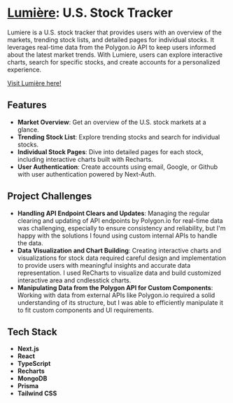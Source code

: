 # [Lumière](https://lumiere-pied.vercel.app/): U.S. Stock Tracker

Lumiere is a U.S. stock tracker that provides users with an overview of the markets, trending stock lists, and detailed pages for individual stocks. It leverages real-time data from the Polygon.io API to keep users informed about the latest market trends. With Lumiere, users can explore interactive charts, search for specific stocks, and create accounts for a personalized experience.

[Visit Lumière here!](https://lumiere-pied.vercel.app/) 

## Features
- **Market Overview**: Get an overview of the U.S. stock markets at a glance.
- **Trending Stock List**: Explore trending stocks and search for individual stocks.
- **Individual Stock Pages**: Dive into detailed pages for each stock, including interactive charts built with Recharts.
- **User Authentication**: Create accounts using email, Google, or Github with user authentication powered by Next-Auth.

## Project Challenges
- **Handling API Endpoint Clears and Updates**: Managing the regular clearing and updating of API endpoints by Polygon.io for real-time data was challenging, especially to ensure consistency and reliability, but I'm happy with the solutions I found using custom internal APIs to handle the data. 
- **Data Visualization and Chart Building**: Creating interactive charts and visualizations for stock data required careful design and implementation to provide users with meaningful insights and accurate data representation. I used ReCharts to visualize data and build customized interactive area and cndlesstick charts.
- **Manipulating Data from the Polygon API for Custom Components**: Working with data from external APIs like Polygon.io required a solid understanding of its structure, but I was able to efficiently manipulate it to fit custom components and UI requirements. 


## Tech Stack
- **Next.js**
- **React**
- **TypeScript**
- **Recharts**
- **MongoDB**
- **Prisma**
- **Tailwind CSS**
